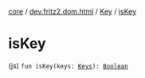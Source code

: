 [core](../../index.md) / [dev.fritz2.dom.html](../index.md) / [Key](index.md) / [isKey](./is-key.md)

# isKey

(js) `fun isKey(keys: `[`Keys`](../-keys/index.md)`): `[`Boolean`](https://kotlinlang.org/api/latest/jvm/stdlib/kotlin/-boolean/index.html)